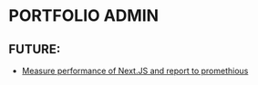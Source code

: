 # PORTFOLIO ADMIN

## FUTURE:

- [Measure performance of Next.JS and report to promethious](https://nextjs.org/docs/advanced-features/measuring-performance)
